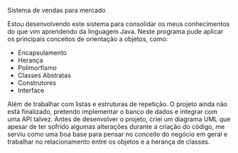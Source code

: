Sistema de vendas para mercado

Estou desenvolvendo este sistema para consolidar os meus conhecimentos do que vim aprendendo da linguagem Java. Neste programa pude aplicar os principais conceitos de orientação a objetos, como:

- Encapsulamento
- Herança
- Polimorfismo
- Classes Abstratas
- Construtores
- Interface

Além de trabalhar com listas e estruturas de repetição. O projeto ainda não está finalizado, pretendo implementar o banco de dados e integrar com uma API talvez.
Antes de desenvolver o projeto, criei um diagrama UML que apesar de ter sofrido algumas alterações durante a criação do código, me serviu como uma boa base para pensar no conceito do negócio em geral e trabalhar no relacionamento entre os objetos e a herança de classes.

